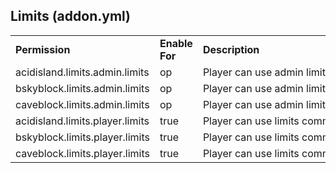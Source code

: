 <h2><b>Limits</b> (addon.yml)</h2>
<table align='center'>
<tr>
<td align='left'><b>Permission</b></td>
<td align='left'><b>Enable For</b></td>
<td align='left'><b>Description</b></td>
</tr>
<tr>
<td align='left' nowrap=nowrap>acidisland.limits.admin.limits</td>
<td align='left' nowrap=nowrap>op</td>
<td align='left' nowrap=nowrap>Player can use admin limits command</td>
</tr>
<tr>
<td align='left' nowrap=nowrap>bskyblock.limits.admin.limits</td>
<td align='left' nowrap=nowrap>op</td>
<td align='left' nowrap=nowrap>Player can use admin limits command</td>
</tr>
<tr>
<td align='left' nowrap=nowrap>caveblock.limits.admin.limits</td>
<td align='left' nowrap=nowrap>op</td>
<td align='left' nowrap=nowrap>Player can use admin limits command</td>
</tr>
<tr>
<td align='left' nowrap=nowrap>acidisland.limits.player.limits</td>
<td align='left' nowrap=nowrap>true</td>
<td align='left' nowrap=nowrap>Player can use limits command</td>
</tr>
<tr>
<td align='left' nowrap=nowrap>bskyblock.limits.player.limits</td>
<td align='left' nowrap=nowrap>true</td>
<td align='left' nowrap=nowrap>Player can use limits command</td>
</tr>
<tr>
<td align='left' nowrap=nowrap>caveblock.limits.player.limits</td>
<td align='left' nowrap=nowrap>true</td>
<td align='left' nowrap=nowrap>Player can use limits command</td>
</tr>
</table>